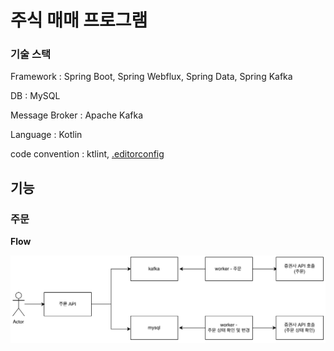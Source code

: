# 주식 매매 프로그램


### 기술 스택

Framework : Spring Boot, Spring Webflux, Spring Data, Spring Kafka

DB : MySQL

Message Broker : Apache Kafka

Language : Kotlin

code convention : ktlint, [.editorconfig](/.editorconfig)

## 기능

### 주문

**Flow**

<img src="/img/1.png" width="600px;">
